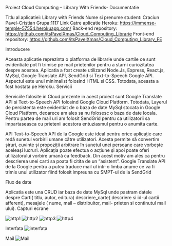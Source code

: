 Proiect Cloud Computing – Library With Friends- Documentatie

Titlu al aplicatiei: Library with Friends
Nume si prenume student: Craciun Pavel-Cristian
Grupa:1117
Link Catre aplicatie Heroku: https://immense-temple-57554.herokuapp.com/ 
Back-end repository: https://github.com/itsPavelXmas/Cloud_Computing_Librarie
Front-end repository: https://github.com/itsPavelXmas/Cloud_Computing_Library_FE

Introducere

Aceasta aplicatie reprezinta o platforma de librarie unde cartile ce sunt evidentiate pot fi trimise pe mail prietenilor pentru a starni curiozitatea despre acestea. Aplicatia a fost create utilizand Node.Js, Express, React.js, MySql, Google Translate API, SendGrid si Text-to-Speech Google API. Aspectul este unul minimalist folosind HTML si CSS. Totodata, aceasta a fost hostata pe Heroku.
Servicii

Serviciile folosite in Cloud prezente in acest proiect sunt Google Translate API si Text-to-Speech API folosind Google Cloud Platform. Totodata, Layerul de persistenta este evidentiat de o baza de date MySql stocata in Google Cloud Platform, deoarece am ales sa nu folosesc o baza de date locala. Pentru partea de mail uri am folosit SendGrid pentru ca utilizatorii sa impartaseasca cu prietenii acestora entuziasmul pentru o anumita carte.

API
Text-to-Speech API de la Google este ideal pentru orice aplicație care redă sunetul vorbirii umane către utilizatori. Acesta permite să convertim șiruri, cuvinte și propoziții arbitrare în sunetul unei persoane care vorbește aceleași lucruri. Aplicația poate efectua o acțiune și apoi poate oferi utilizatorului vorbire umană ca feedback. Din acest motiv am ales ca pentru descrierea unei carti sa poata fi citita de un “asistent”. 
Google Translate API de la Google pentru a putea traduce mail ul intr-o limba anume ce va fi trimis unui utilizator fiind folosit impreuna cu SMPT-ul de la SendGrid

Flux de date

Aplicatia este una CRUD iar baza de date MySql unde pastram datele despre Carti( titlu, autor, editura) descriere_carte( descriere si id-ul cartii afferent), mesajele ( nume, mail – distribuitor, mail- prieten si continutul mail ului).
Capturi ecrane

![http1](https://user-images.githubusercontent.com/72074376/168486224-42730169-32de-4daa-9214-c5ea586e9b8d.png)
![http2](https://user-images.githubusercontent.com/72074376/168486364-d2873c61-533a-4c4a-94b8-466a279a788e.png)
![http3](https://user-images.githubusercontent.com/72074376/168486366-d82bafa7-4825-47f7-81f6-a30e9fe6c5db.png)
![http4](https://user-images.githubusercontent.com/72074376/168486367-43c95156-a158-48c5-9330-62acf958e42f.png)



Interfata
 ![interfata](https://user-images.githubusercontent.com/72074376/168486378-2e8c62cb-a215-4b79-ac05-c6e0697b2525.png)

Mail
![Mail](https://user-images.githubusercontent.com/72074376/168486383-c7535e62-2a73-4906-9d93-e09b1112035a.png)


